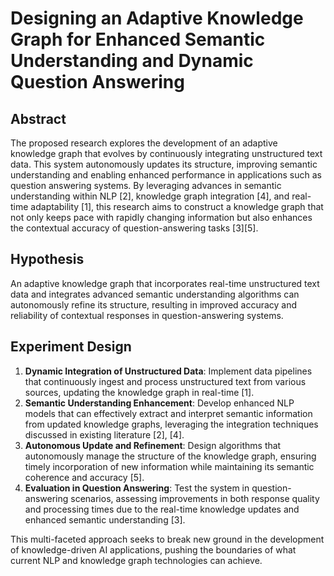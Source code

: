 # Designing an Adaptive Knowledge Graph for Enhanced Semantic Understanding and Dynamic Question Answering

## Abstract

The proposed research explores the development of an adaptive knowledge graph that evolves by continuously integrating unstructured text data. This system autonomously updates its structure, improving semantic understanding and enabling enhanced performance in applications such as question answering systems. By leveraging advances in semantic understanding within NLP [2], knowledge graph integration [4], and real-time adaptability [1], this research aims to construct a knowledge graph that not only keeps pace with rapidly changing information but also enhances the contextual accuracy of question-answering tasks [3][5].

## Hypothesis

An adaptive knowledge graph that incorporates real-time unstructured text data and integrates advanced semantic understanding algorithms can autonomously refine its structure, resulting in improved accuracy and reliability of contextual responses in question-answering systems.

## Experiment Design

1. **Dynamic Integration of Unstructured Data**: Implement data pipelines that continuously ingest and process unstructured text from various sources, updating the knowledge graph in real-time [1].
2. **Semantic Understanding Enhancement**: Develop enhanced NLP models that can effectively extract and interpret semantic information from updated knowledge graphs, leveraging the integration techniques discussed in existing literature [2], [4].
3. **Autonomous Update and Refinement**: Design algorithms that autonomously manage the structure of the knowledge graph, ensuring timely incorporation of new information while maintaining its semantic coherence and accuracy [5].
4. **Evaluation in Question Answering**: Test the system in question-answering scenarios, assessing improvements in both response quality and processing times due to the real-time knowledge updates and enhanced semantic understanding [3].

This multi-faceted approach seeks to break new ground in the development of knowledge-driven AI applications, pushing the boundaries of what current NLP and knowledge graph technologies can achieve.
